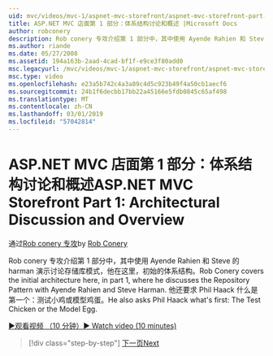 ```yaml
---
uid: mvc/videos/mvc-1/aspnet-mvc-storefront/aspnet-mvc-storefront-part-1-architectural-discussion-and-overview
title: ASP.NET MVC 店面第 1 部分：体系结构讨论和概述 |Microsoft Docs
author: robconery
description: Rob conery 专攻介绍第 1 部分中，其中使用 Ayende Rahien 和 Steve 的 harman 演示讨论存储库模式，他在这里，初始的体系结构。 他还要求 Phil...
ms.author: riande
ms.date: 05/27/2008
ms.assetid: 194a163b-2aad-4cad-bf1f-e9ce3f80add0
msc.legacyurl: /mvc/videos/mvc-1/aspnet-mvc-storefront/aspnet-mvc-storefront-part-1-architectural-discussion-and-overview
msc.type: video
ms.openlocfilehash: e23a5b742c4a3a89c4d5c923b49f4a50cb1aecf6
ms.sourcegitcommit: 24b1f6decbb17bb22a45166e5fdb0845c65af498
ms.translationtype: MT
ms.contentlocale: zh-CN
ms.lasthandoff: 03/01/2019
ms.locfileid: "57042814"
---
```

<a name="aspnet-mvc-storefront-part-1-architectural-discussion-and-overview"></a><span data-ttu-id="20241-104">ASP.NET MVC 店面第 1 部分：体系结构讨论和概述</span><span class="sxs-lookup"><span data-stu-id="20241-104">ASP.NET MVC Storefront Part 1: Architectural Discussion and Overview</span></span>
====================
<span data-ttu-id="20241-105">通过[Rob conery 专攻](https://github.com/robconery)</span><span class="sxs-lookup"><span data-stu-id="20241-105">by [Rob Conery](https://github.com/robconery)</span></span>

<span data-ttu-id="20241-106">Rob conery 专攻介绍第 1 部分中，其中使用 Ayende Rahien 和 Steve 的 harman 演示讨论存储库模式，他在这里，初始的体系结构。</span><span class="sxs-lookup"><span data-stu-id="20241-106">Rob Conery covers the initial architecture here, in part 1, where he discusses the Repository Pattern with Ayende Rahien and Steve Harman.</span></span> <span data-ttu-id="20241-107">他还要求 Phil Haack 什么是第一个：测试小鸡或模型鸡蛋。</span><span class="sxs-lookup"><span data-stu-id="20241-107">He also asks Phil Haack what's first: The Test Chicken or the Model Egg.</span></span>

[<span data-ttu-id="20241-108">&#9654;观看视频 （10 分钟）</span><span class="sxs-lookup"><span data-stu-id="20241-108">&#9654; Watch video (10 minutes)</span></span>](https://channel9.msdn.com/Blogs/ASP-NET-Site-Videos/aspnet-mvc-storefront-part-1-architectural-discussion-and-overview)

> [!div class="step-by-step"]
> [<span data-ttu-id="20241-109">下一页</span><span class="sxs-lookup"><span data-stu-id="20241-109">Next</span></span>](aspnet-mvc-storefront-part-2-the-repository-pattern.md)
